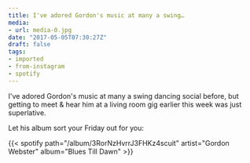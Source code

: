```yaml
---
title: I've adored Gordon's music at many a swing…
media:
- url: media-0.jpg
date: "2017-05-05T07:30:27Z"
draft: false
tags:
- imported
- from-instagram
- spotify
---
```

I've adored Gordon's music at many a swing dancing social before, but getting to meet & hear him at a living room gig earlier this week was just superlative.

Let his album sort your Friday out for you:

{{< spotify path="/album/3RorNzHvrrJ3FHKz4scuit" artist="Gordon Webster" album="Blues Till Dawn" >}}
